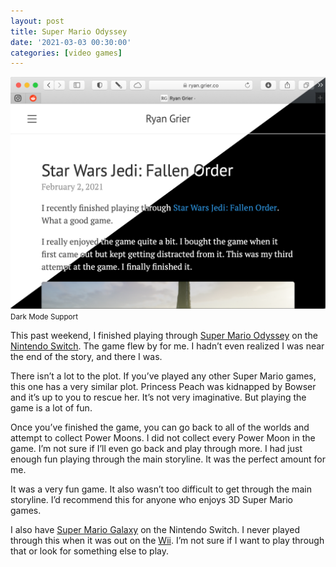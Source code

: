 ```yaml
---
layout: post
title: Super Mario Odyssey
date: '2021-03-03 00:30:00'
categories: [video games]
---
```


<div class="py-3">
	<div class="card shadow-sm">
		<img class="img-fluid" src="/public/images/2021/site-updates-feb-2021/site-dark-mode.png">
		<div class="card-body mx-auto">
			<small>Dark Mode Support</small>
		</div>
	</div>
</div>


This past weekend, I finished playing through [Super Mario Odyssey](https://en.wikipedia.org/wiki/Super_Mario_Odyssey) on the [Nintendo Switch](https://en.wikipedia.org/wiki/Nintendo_Switch). The game flew by for me. I hadn’t even realized I was near the end of the story, and there I was.

There isn’t a lot to the plot. If you’ve played any other Super Mario games, this one has a very similar plot. Princess Peach was kidnapped by Bowser and it’s up to you to rescue her. It’s not very imaginative. But playing the game is a lot of fun.

Once you’ve finished the game, you can go back to all of the worlds and attempt to collect Power Moons. I did not collect every Power Moon in the game. I’m not sure if I’ll even go back and play through more. I had just enough fun playing through the main storyline. It was the perfect amount for me.

It was a very fun game. It also wasn’t too difficult to get through the main storyline. I’d recommend this for anyone who enjoys 3D Super Mario games.

I also have [Super Mario Galaxy](https://en.wikipedia.org/wiki/Super_Mario_Galaxy) on the Nintendo Switch. I never played through this when it was out on the [Wii](https://en.wikipedia.org/wiki/Wii). I’m not sure if I want to play through that or look for something else to play.

